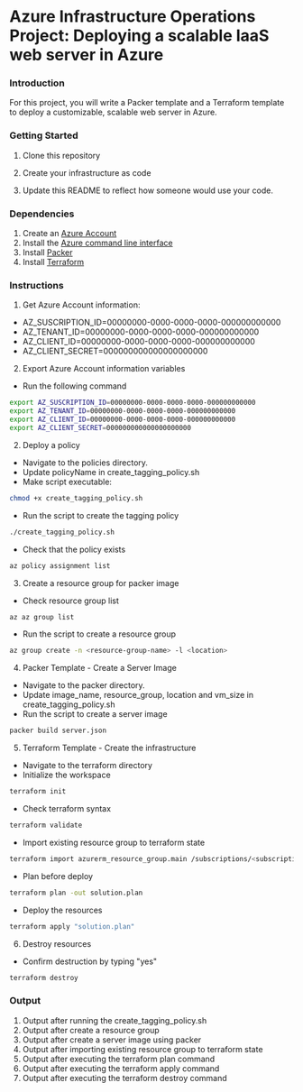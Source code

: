 # Azure Infrastructure Operations Project: Deploying a scalable IaaS web server in Azure

### Introduction
For this project, you will write a Packer template and a Terraform template to deploy a customizable, scalable web server in Azure.

### Getting Started
1. Clone this repository

2. Create your infrastructure as code

3. Update this README to reflect how someone would use your code.

### Dependencies
1. Create an [Azure Account](https://portal.azure.com) 
2. Install the [Azure command line interface](https://docs.microsoft.com/en-us/cli/azure/install-azure-cli?view=azure-cli-latest)
3. Install [Packer](https://www.packer.io/downloads)
4. Install [Terraform](https://www.terraform.io/downloads.html)

### Instructions
1. Get Azure Account information:
  - AZ_SUSCRIPTION_ID=00000000-0000-0000-0000-000000000000
  - AZ_TENANT_ID=00000000-0000-0000-0000-000000000000
  - AZ_CLIENT_ID=00000000-0000-0000-0000-000000000000
  - AZ_CLIENT_SECRET=000000000000000000000

2. Export Azure Account information variables
  - Run the following command
  ``` bash
  export AZ_SUSCRIPTION_ID=00000000-0000-0000-0000-000000000000
  export AZ_TENANT_ID=00000000-0000-0000-0000-000000000000
  export AZ_CLIENT_ID=00000000-0000-0000-0000-000000000000
  export AZ_CLIENT_SECRET=000000000000000000000
  ```
2. Deploy a policy
  - Navigate to the policies directory.
  - Update policyName in create_tagging_policy.sh
  - Make script executable:
  ``` bash
  chmod +x create_tagging_policy.sh 
  ```
  
  - Run the script to create the tagging policy
  ``` bash
  ./create_tagging_policy.sh 
  ```

  - Check that the policy exists
  ``` bash
  az policy assignment list
  ```
3. Create a resource group for packer image
  - Check resource group list
  ``` bash
  az az group list
  ```
  - Run the script to create a resource group
  ``` bash
  az group create -n <resource-group-name> -l <location> 
  ```

4. Packer Template - Create a Server Image
  - Navigate to the packer directory.
  - Update image_name, resource_group, location and vm_size in create_tagging_policy.sh
  - Run the script to create a server image
  ``` bash
  packer build server.json
  ```

5. Terraform Template - Create the infrastructure
  - Navigate to the terraform directory
  - Initialize the workspace
  ``` bash
  terraform init
  ```
  
  - Check terraform syntax
  ``` bash
  terraform validate
  ```

  - Import existing resource group to terraform state
  ``` bash
  terraform import azurerm_resource_group.main /subscriptions/<subscription-id>/resourceGroups/<resource-group-name>
  ```

  - Plan before deploy
  ``` bash
  terraform plan -out solution.plan
  ```
  
  - Deploy the resources
  ``` bash
  terraform apply "solution.plan"
  ```

6. Destroy resources
  - Confirm destruction by typing "yes"
  ``` bash
  terraform destroy
  ```

### Output
1. Output after running the create_tagging_policy.sh
2. Output after create a resource group
3. Output after create a server image using packer
4. Output after importing existing resource group to terraform state
5. Output after executing the terraform plan command
6. Output after executing the terraform apply command
7. Output after executing the terraform destroy command